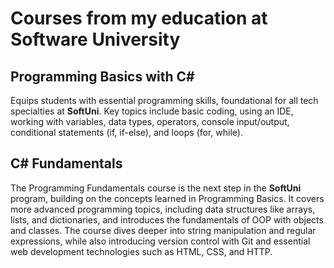 # Courses from my education at Software University

## Programming Basics with C# 
Equips students with essential programming skills, foundational for all tech specialties at **SoftUni**.
Key topics include basic coding, using an IDE, working with variables, data types, operators, console input/output, conditional statements (if, if-else), and loops (for, while).

## C# Fundamentals
The Programming Fundamentals course is the next step in the **SoftUni** program, building on the concepts learned in Programming Basics. 
It covers more advanced programming topics, including data structures like arrays, lists, and dictionaries, and introduces the fundamentals of OOP with objects and classes. 
The course dives deeper into string manipulation and regular expressions, while also introducing version control with Git and essential web development technologies such as HTML, CSS, and HTTP.

